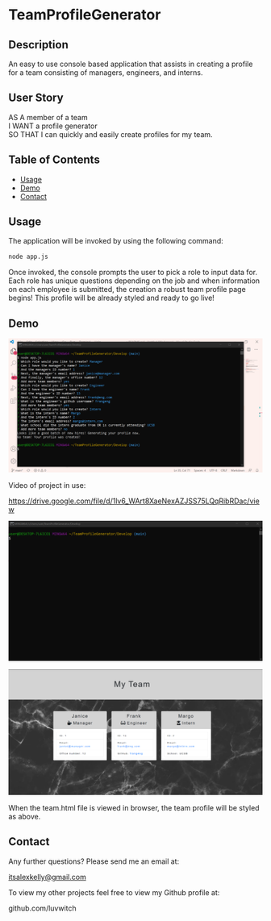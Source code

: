 # TeamProfileGenerator

## Description

An easy to use console based application that assists in creating a profile for a team consisting of managers, engineers, and interns.

## User Story

AS A member of a team <br>
I WANT a profile generator<br>
SO THAT I can quickly and easily create profiles for my team.


## Table of Contents
* [Usage](#usage)
* [Demo](#demo)
* [Contact](#contact)

## Usage

The application will be invoked by using the following command:

```bash
node app.js
```
Once invoked, the console prompts the user to pick a role to input data for. Each role has unique questions depending on the job and when information on each employee is submitted, the creation a robust team profile page begins! This profile will be already styled and ready to go live!


## Demo

![application demo](./Assets/application.png)

Video of project in use:

https://drive.google.com/file/d/1lv6_WArt8XaeNexAZJSS75LQqRibRDac/view

[![Watch the video](./Assets/videoimage.png)](https://drive.google.com/file/d/1lv6_WArt8XaeNexAZJSS75LQqRibRDac/view)

![final](./Assets/finalstyling.png)

When the team.html file is viewed in browser, the team profile will be styled as above.


## Contact

Any further questions? Please send me an email at:

itsalexkelly@gmail.com

To view my other projects feel free to view my Github profile at:

github.com/luvwitch
